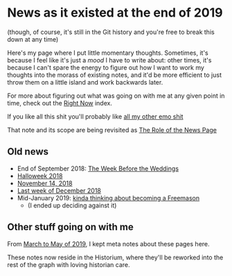 # News as it existed at the end of 2019

(though, of course, it's still in the Git history and you're free to break this down at any time)

Here's my page where I put little momentary thoughts. Sometimes, it's because I feel like it's just a *mood* I have to write about: other times, it's because I can't spare the energy to figure out how I want to work my thoughts into the morass of existing notes, and it'd be more efficient to just throw them on a little island and work backwards later.

For more about figuring out what was going on with me at any given point in time, check out the [Right Now][] index.

[Right Now]: 41218b84-cd08-48a5-b91a-865e8b90c46a.md

If you like all this shit you'll probably like [all my other emo shit](a281eee4-5e61-4026-846a-40fed7d38db9.md)

That note and its scope are being revisited as [The Role of the News Page](4469becb-5e0a-467c-ab05-89a7e6555bca.md)

## Old news

- End of September 2018: [The Week Before the Weddings](b40a356f-6296-41ca-b832-4401264992ce.md)
- [Halloweek 2018](c66e2f2b-ad37-4c3b-8abb-706c595c05d6.md)
- [November 14, 2018](837954f7-3214-4304-8ebe-364266ca4bc1.md)
- [Last week of December 2018](bc599ccb-1ca7-4319-999a-6d800dba3cca.md)
- Mid-January 2019: [kinda thinking about becoming a Freemason](dc82b319-590a-416d-9ca2-a41b489892bc.md)
  - (I ended up deciding against it)

## Other stuff going on with me

From [March to May of 2019](ca8263d8-e03b-44b1-a6b9-bfbc7d24311f.md), I kept meta notes about these pages here.

These notes now reside in the Historium, where they'll be reworked into the rest of the graph with loving historian care.
